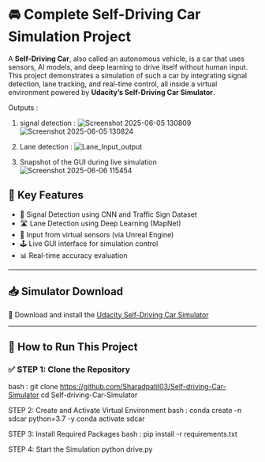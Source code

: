 # 🚘 Complete Self-Driving Car Simulation Project

A **Self-Driving Car**, also called an autonomous vehicle, is a car that uses sensors, AI models, and deep learning to drive itself without human input. This project demonstrates a simulation of such a car by integrating signal detection, lane tracking, and real-time control, all inside a virtual environment powered by **Udacity’s Self-Driving Car Simulator**.

Outputs :
1) signal detection : 
![Screenshot 2025-06-05 130809](https://github.com/user-attachments/assets/be6245f9-a98b-4d81-89f0-a0965f5511ec)
![Screenshot 2025-06-05 130824](https://github.com/user-attachments/assets/e52e6430-c839-4128-82f3-6f68637d445a)

2) Lane detection :
   ![Lane_Input_output](https://github.com/user-attachments/assets/64e6f2e2-cf10-40da-b91f-a879a109dd3c)

3) Snapshot of the GUI during live simulation
![Screenshot 2025-06-06 115454](https://github.com/user-attachments/assets/0a35145e-104b-4bb9-9e8c-136778bdc91c)
   




## 🧠 Key Features

- 🚦 Signal Detection using CNN and Traffic Sign Dataset
- 🛣️ Lane Detection using Deep Learning (MapNet)
- 📸 Input from virtual sensors (via Unreal Engine)
- 🕹️ Live GUI interface for simulation control
- 📊 Real-time accuracy evaluation

---

## 📥 Simulator Download

🔗 Download and install the [Udacity Self-Driving Car Simulator](https://github.com/Sharadpatil03/Self-driving-Car-Simulator)

---

## 🚀 How to Run This Project

### ✅ STEP 1: Clone the Repository

bash : 
git clone https://github.com/Sharadpatil03/Self-driving-Car-Simulator
cd Self-driving-Car-Simulator

 STEP 2: Create and Activate Virtual Environment
bash :
conda create -n sdcar python=3.7 -y
conda activate sdcar

STEP 3: Install Required Packages
bash :
pip install -r requirements.txt

STEP 4: Start the Simulation
python drive.py

